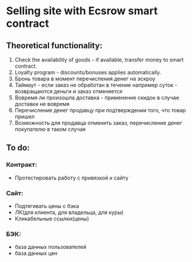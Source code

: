 # Selling site with Ecsrow smart contract

## Theoretical functionality:
1. Сheck the availability of goods - if available, transfer money to smart contract.
2. Loyalty program - discounts/bonuses applies automatically.
3. Бронь товара в момент перечисления денег на эскроу 
4. Таймаут - если заказ не обработан в течение например суток - возвращаются деньги и заказ отменяется
5. Вовремя ли произошла доставка - применение скидок в случае доставки не вовремя
6. Перечисление денег продавцу при подтверждении того, что товар пришел
7. Возможность для продавца отменить заказ, перечисление денег покупателю в таком случае

## To do:
### Контракт:
* Протестировать работу с привязкой к сайту

### Сайт:
* Подтягивать цены с бэка
* ЛК(для клиента, для владельца, для куры)
* Кликабельные ссылки(цены)



### БЭК:
* база данных пользователей 
* база данных цен

